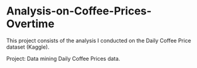 # Analysis-on-Coffee-Prices-Overtime
This project consists of the analysis I conducted on the Daily Coffee Price dataset (Kaggle). 

Project: Data mining Daily Coffee Prices data.
